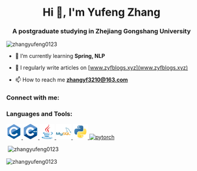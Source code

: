 <h1 align="center">Hi 👋, I'm Yufeng Zhang</h1>
<h3 align="center">A postgraduate studying in Zhejiang Gongshang University</h3>

<p align="left"> <img src="https://komarev.com/ghpvc/?username=zhangyufeng0123&label=Profile%20views&color=0e75b6&style=flat" alt="zhangyufeng0123" /> </p>

- 🌱 I’m currently learning **Spring, NLP**

- 📝 I regularly write articles on [www.zyfblogs.xyz](www.zyfblogs.xyz)

- 📫 How to reach me **zhangyf3210@163.com**

<h3 align="left">Connect with me:</h3>
<p align="left">
</p>

<h3 align="left">Languages and Tools:</h3>
<p align="left"> <a href="https://www.cprogramming.com/" target="_blank" rel="noreferrer"> <img src="https://raw.githubusercontent.com/devicons/devicon/master/icons/c/c-original.svg" alt="c" width="40" height="40"/> </a> <a href="https://www.w3schools.com/cpp/" target="_blank" rel="noreferrer"> <img src="https://raw.githubusercontent.com/devicons/devicon/master/icons/cplusplus/cplusplus-original.svg" alt="cplusplus" width="40" height="40"/> </a> <a href="https://www.java.com" target="_blank" rel="noreferrer"> <img src="https://raw.githubusercontent.com/devicons/devicon/master/icons/java/java-original.svg" alt="java" width="40" height="40"/> </a> <a href="https://www.mysql.com/" target="_blank" rel="noreferrer"> <img src="https://raw.githubusercontent.com/devicons/devicon/master/icons/mysql/mysql-original-wordmark.svg" alt="mysql" width="40" height="40"/> </a> <a href="https://www.python.org" target="_blank" rel="noreferrer"> <img src="https://raw.githubusercontent.com/devicons/devicon/master/icons/python/python-original.svg" alt="python" width="40" height="40"/> </a> <a href="https://pytorch.org/" target="_blank" rel="noreferrer"> <img src="https://www.vectorlogo.zone/logos/pytorch/pytorch-icon.svg" alt="pytorch" width="40" height="40"/> </a> </p>

<p>&nbsp;<img align="center" src="https://github-readme-stats.vercel.app/api?username=zhangyufeng0123&show_icons=true&theme=radical&locale=en" alt="zhangyufeng0123" /></p>

<p><img align="center" src="https://github-readme-streak-stats.herokuapp.com/?user=zhangyufeng0123&" alt="zhangyufeng0123" /></p>

